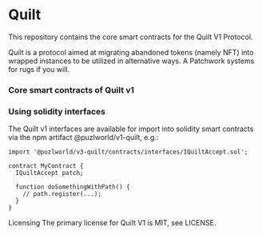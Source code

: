 # Quilt

This repository contains the core smart contracts for the Quilt V1 Protocol.


Quilt is a protocol aimed at migrating abandoned tokens (namely NFT) into wrapped instances to be utilized in alternative ways. A Patchwork systems for rugs if you will.


### Core smart contracts of Quilt v1


### Using solidity interfaces
The Quilt v1 interfaces are available for import into solidity smart contracts via the npm artifact @puzlworld/v1-quilt, e.g.:
```
import '@puzlworld/v3-quilt/contracts/interfaces/IQuiltAccept.sol';

contract MyContract {
  IQuiltAccept patch;

  function doSomethingWithPath() {
    // path.register(...);
  }
}
```


Licensing
The primary license for Quilt V1 is MIT, see LICENSE.
